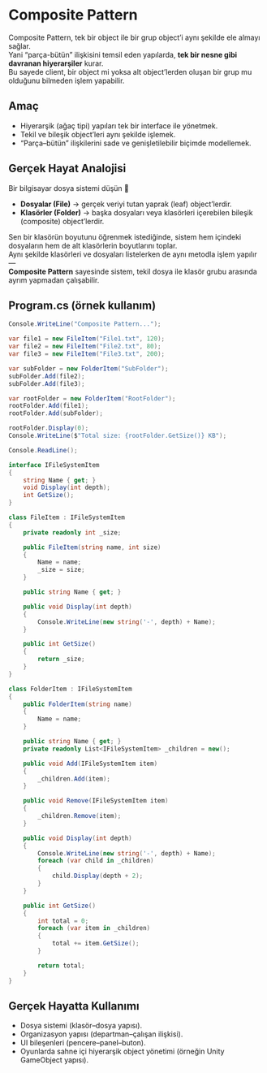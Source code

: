 ﻿# Composite Pattern

Composite Pattern, tek bir object ile bir grup object’i aynı şekilde ele almayı sağlar.  
Yani “parça-bütün” ilişkisini temsil eden yapılarda, **tek bir nesne gibi davranan hiyerarşiler** kurar.  
Bu sayede client, bir object mi yoksa alt object’lerden oluşan bir grup mu olduğunu bilmeden işlem yapabilir.

## Amaç

- Hiyerarşik (ağaç tipi) yapıları tek bir interface ile yönetmek.  
- Tekil ve bileşik object’leri aynı şekilde işlemek.  
- “Parça–bütün” ilişkilerini sade ve genişletilebilir biçimde modellemek.

## Gerçek Hayat Analojisi

Bir bilgisayar dosya sistemi düşün 💾  
- **Dosyalar (File)** → gerçek veriyi tutan yaprak (leaf) object’lerdir.  
- **Klasörler (Folder)** → başka dosyaları veya klasörleri içerebilen bileşik (composite) object’lerdir.  

Sen bir klasörün boyutunu öğrenmek istediğinde, sistem hem içindeki dosyaların hem de alt klasörlerin boyutlarını toplar.  
Aynı şekilde klasörleri ve dosyaları listelerken de aynı metodla işlem yapılır —  
**Composite Pattern** sayesinde sistem, tekil dosya ile klasör grubu arasında ayrım yapmadan çalışabilir.


## Program.cs (örnek kullanım)

```csharp
Console.WriteLine("Composite Pattern...");

var file1 = new FileItem("File1.txt", 120);
var file2 = new FileItem("File2.txt", 80);
var file3 = new FileItem("File3.txt", 200);

var subFolder = new FolderItem("SubFolder");
subFolder.Add(file2);
subFolder.Add(file3);

var rootFolder = new FolderItem("RootFolder");
rootFolder.Add(file1);
rootFolder.Add(subFolder);

rootFolder.Display(0);
Console.WriteLine($"Total size: {rootFolder.GetSize()} KB");

Console.ReadLine();

interface IFileSystemItem
{
    string Name { get; }
    void Display(int depth);
    int GetSize();
}

class FileItem : IFileSystemItem
{
    private readonly int _size;

    public FileItem(string name, int size)
    {
        Name = name;
        _size = size;
    }

    public string Name { get; }

    public void Display(int depth)
    {
        Console.WriteLine(new string('-', depth) + Name);
    }

    public int GetSize()
    {
        return _size;
    }
}

class FolderItem : IFileSystemItem
{
    public FolderItem(string name)
    {
        Name = name;
    }

    public string Name { get; }
    private readonly List<IFileSystemItem> _children = new();

    public void Add(IFileSystemItem item)
    {
        _children.Add(item);
    }

    public void Remove(IFileSystemItem item)
    {
        _children.Remove(item);
    }

    public void Display(int depth)
    {
        Console.WriteLine(new string('-', depth) + Name);
        foreach (var child in _children)
        {
            child.Display(depth + 2);
        }
    }

    public int GetSize()
    {
        int total = 0;
        foreach (var item in _children)
        {
            total += item.GetSize();
        }

        return total;
    }
}
```

## Gerçek Hayatta Kullanımı

- Dosya sistemi (klasör–dosya yapısı).  
- Organizasyon yapısı (departman–çalışan ilişkisi).  
- UI bileşenleri (pencere–panel–buton).  
- Oyunlarda sahne içi hiyerarşik object yönetimi (örneğin Unity GameObject yapısı).
